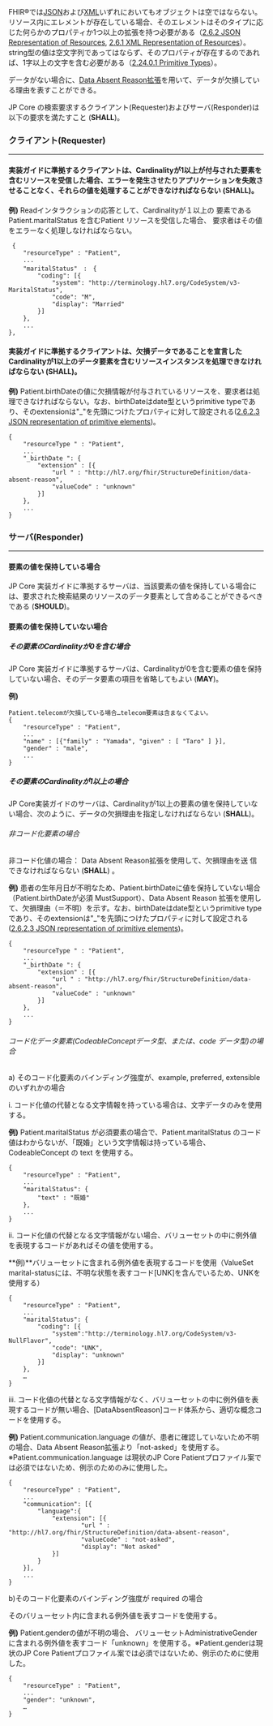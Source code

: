FHIR®では[JSON](https://www.hl7.org/fhir/R4/json.html#2.6.2)および[XML](https://www.hl7.org/fhir/R4/xml.html)いずれにおいてもオブジェクトは空ではならない。リソース内にエレメントが存在している場合、そのエレメントはそのタイプに応じた何らかのプロパティか1つ以上の拡張を持つ必要がある（[2.6.2 JSON Representation of Resources](https://www.hl7.org/fhir/R4/json.html#:~:text=Objects%20are%20never%20empty), [2.6.1 XML Representation of Resources](https://www.hl7.org/fhir/R4/xml.html#:~:text=FHIR%20elements%20are%20never%20empty)）。string型の値は空文字列であってはならず、そのプロパティが存在するのであれば、1字以上の文字を含む必要がある（[2.24.0.1 Primitive Types](https://www.hl7.org/fhir/R4/datatypes.html#:~:text=strings%20SHOULD%20always%20contain%20non-whitespace)）。

データがない場合に、[Data Absent Reason拡張](https://www.hl7.org/fhir/R4/extension-data-absent-reason.html)を用いて、データが欠損している理由を表すことができる。

JP Core の検索要求するクライアント(Requester)およびサーバ(Responder)は以下の要求を満たすこと (**SHALL**)。
### クライアント(Requester)
---
#### 実装ガイドに準拠するクライアントは、Cardinalityが1以上が付与された要素を含むリソースを受信した場合、エラーを発生させたりアプリケーションを失敗させることなく、それらの値を処理することができなければならない (**SHALL**)。

 **例)**
Readインタラクションの応答として、Cardinalityが１以上の 要素であるPatient.maritalStatus を含むPatient リソースを受信した場合、
要求者はその値をエラーなく処理しなければならない。

```
 {
    "resourceType" : "Patient",
    ...
    "maritalStatus"　:　{
        "coding": [{
            "system": "http://terminology.hl7.org/CodeSystem/v3-MaritalStatus",
            "code": "M",
            "display": "Married"
        }]
    },
    ...
}, 
```

#### 実装ガイドに準拠するクライアントは、欠損データであることを宣言した Cardinalityが1以上のデータ要素を含むリソースインスタンスを処理できなければならない (**SHALL**)。
 **例)**
Patient.birthDateの値に欠損情報が付与されているリソースを、要求者は処理できなければならない。なお、birthDateはdate型というprimitive typeであり、そのextensionは"_"を先頭につけたプロパティに対して設定される([2.6.2.3 JSON representation of primitive elements](https://www.hl7.org/fhir/R4/json.html#primitive))。

```
{
    "resourceType " : "Patient",
    ...
    "_birthDate ": {
        "extension" : [{
            "url " : "http://hl7.org/fhir/StructureDefinition/data-absent-reason",
            "valueCode" : "unknown"
        }]
    },
    ...
} 
```

### サーバ(Responder)
---

#### 要素の値を保持している場合
JP Core 実装ガイドに準拠するサーバは、当該要素の値を保持している場合には、要求された検索結果のリソースのデータ要素として含めることができるべきである (**SHOULD**)。


#### 要素の値を保持していない場合

##### その要素のCardinalityが0を含む場合
JP Core 実装ガイドに準拠するサーバは、Cardinalityが0を含む要素の値を保持していない場合、そのデータ要素の項目を省略してもよい (**MAY**)。

 **例)**
```
Patient.telecomが欠損している場合…telecom要素は含まなくてよい。
{
    "resourceType" : "Patient",
    ...
    "name" : [{"family" : "Yamada", "given" : [ "Taro" ] }],
    "gender" : "male",
    ...
}
```

##### その要素のCardinalityが1以上の場合
JP Core実装ガイドのサーバは、Cardinalityが1以上の要素の値を保持していない場合、次のように、データの欠損理由を指定しなければならない (**SHALL**)。

###### 非コード化要素の場合
非コード化値の場合： Data Absent Reason拡張を使用して、欠損理由を送
信できなければならない (**SHALL**) 。

 **例)**
患者の生年月日が不明なため、Patient.birthDateに値を保持していない場合（Patient.birthDateが必須 MustSupport）、Data Absent Reason 拡張を使用して、欠損理由（＝不明）を示す。なお、birthDateはdate型というprimitive typeであり、そのextensionは"_"を先頭につけたプロパティに対して設定される([2.6.2.3 JSON representation of primitive elements](https://www.hl7.org/fhir/R4/json.html#primitive))。

```
{
    "resourceType " : "Patient",
    ...
    "_birthDate ": {
        "extension" : [{
            "url " : "http://hl7.org/fhir/StructureDefinition/data-absent-reason",
            "valueCode" : "unknown"
        }]
    },
    ...
} 
```
###### コード化データ要素(CodeableConceptデータ型、または、code データ型)の場合

  a)  そのコード化要素のバインディング強度が、example, preferred, extensible のいずれかの場合

i. コード化値の代替となる文字情報を持っている場合は、文字データのみを使用する。

 **例)**
 Patient.maritalStatus が必須要素の場合で、Patient.maritalStatus のコード値はわからないが、「既婚」という文字情報は持っている場合、CodeableConcept の text を使用する。

```
{
    "resourceType" : "Patient",
    ...
    "maritalStatus": {
        "text" : "既婚"
    },
    ...
}
```

ii. コード化値の代替となる文字情報がない場合、バリューセットの中に例外値を表現するコードがあればその値を使用する。

 **例)**バリューセットに含まれる例外値を表現するコードを使用（ValueSet marital-statusには、不明な状態を表すコード[UNK]を含んでいるため、UNKを使用する）
```
{
    "resourceType" : "Patient",
    ...
    "maritalStatus": {
        "coding": [{
            "system":"http://terminology.hl7.org/CodeSystem/v3-NullFlavor",
            "code": "UNK",
            "display": "unknown"
        }]
    },
    …
}
```

iii. コード化値の代替となる文字情報がなく、バリューセットの中に例外値を表現するコードが無い場合、[DataAbsentReason]コード体系から、適切な概念コードを使用する。

**例)** Patient.communication.language の値が、患者に確認していないため不明の場合、Data Absent Reason拡張より「not-asked」を使用する。※Patient.communication.language は現状のJP Core Patientプロファイル案では必須ではないため、例示のためのみに使用した。

```
{
    "resourceType" : "Patient",
    ...
    "communication": [{
        "language":{
            "extension": [{
                    "url " : "http://hl7.org/fhir/StructureDefinition/data-absent-reason",
                    "valueCode" : "not-asked",
                    "display": "Not asked"
            }]
        }
    }],
    ...
}
```


 b)そのコード化要素のバインディング強度が required の場合
 
 そのバリューセット内に含まれる例外値を表すコードを使用する。

 **例)** Patient.genderの値が不明の場合、 バリューセットAdministrativeGender に含まれる例外値を表すコード「unknown」を使用する。※Patient.genderは現状のJP Core Patientプロファイル案では必須ではないため、例示のために使用した。

```
{
    "resourceType" : "Patient",
    ...
    "gender": "unknown",
    …
}
```
